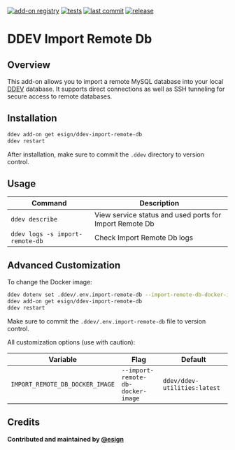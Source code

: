 [![add-on registry](https://img.shields.io/badge/DDEV-Add--on_Registry-blue)](https://addons.ddev.com)
[![tests](https://github.com/esign/ddev-import-remote-db/actions/workflows/tests.yml/badge.svg?branch=main)](https://github.com/esign/ddev-import-remote-db/actions/workflows/tests.yml?query=branch%3Amain)
[![last commit](https://img.shields.io/github/last-commit/esign/ddev-import-remote-db)](https://github.com/esign/ddev-import-remote-db/commits)
[![release](https://img.shields.io/github/v/release/esign/ddev-import-remote-db)](https://github.com/esign/ddev-import-remote-db/releases/latest)

# DDEV Import Remote Db

## Overview

This add-on allows you to import a remote MySQL database into your local [DDEV](https://ddev.com/) database.
It supports direct connections as well as SSH tunneling for secure access to remote databases.

## Installation

```bash
ddev add-on get esign/ddev-import-remote-db
ddev restart
```

After installation, make sure to commit the `.ddev` directory to version control.

## Usage

| Command | Description |
| ------- | ----------- |
| `ddev describe` | View service status and used ports for Import Remote Db |
| `ddev logs -s import-remote-db` | Check Import Remote Db logs |

## Advanced Customization

To change the Docker image:

```bash
ddev dotenv set .ddev/.env.import-remote-db --import-remote-db-docker-image="ddev/ddev-utilities:latest"
ddev add-on get esign/ddev-import-remote-db
ddev restart
```

Make sure to commit the `.ddev/.env.import-remote-db` file to version control.

All customization options (use with caution):

| Variable | Flag | Default |
| -------- | ---- | ------- |
| `IMPORT_REMOTE_DB_DOCKER_IMAGE` | `--import-remote-db-docker-image` | `ddev/ddev-utilities:latest` |

## Credits

**Contributed and maintained by [@esign](https://github.com/esign)**
